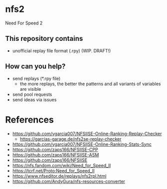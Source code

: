# nfs2
Need For Speed 2

## This repository contains
  - unofficial replay file format (.rpy) (WIP. DRAFT!)
## How can you help?
- send replays (*.rpy file)
  - the more replays, the better the patterns and all variants of variables are visible
- send pool requests
- send ideas via issues

# References
- https://github.com/vgarcia007/NFSIISE-Online-Ranking-Replay-Checker
  - https://garcias-garage.de/nfs2se-replay-checker
- https://github.com/vgarcia007/NFSIISE-Online-Ranking-Stats-Sync
- https://github.com/zaps166/NFSIISE-CPP
- https://github.com/zaps166/NFSIISE-ASM
- https://github.com/zaps166/NFSIISE
- https://nfs.fandom.com/wiki/Need_for_Speed_II
- https://tcrf.net/Proto:Need_for_Speed_II
- https://www.nfseditor.de/replays/nfs2rpl.html
- https://github.com/AndyGura/nfs-resources-converter

